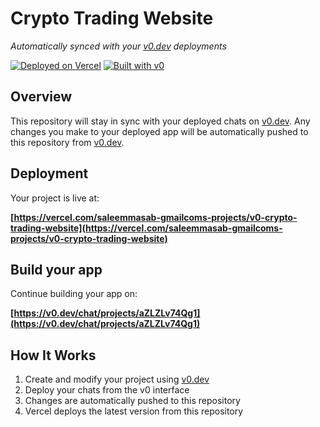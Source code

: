 # Crypto Trading Website

*Automatically synced with your [v0.dev](https://v0.dev) deployments*

[![Deployed on Vercel](https://img.shields.io/badge/Deployed%20on-Vercel-black?style=for-the-badge&logo=vercel)](https://vercel.com/saleemmasab-gmailcoms-projects/v0-crypto-trading-website)
[![Built with v0](https://img.shields.io/badge/Built%20with-v0.dev-black?style=for-the-badge)](https://v0.dev/chat/projects/aZLZLv74Qg1)

## Overview

This repository will stay in sync with your deployed chats on [v0.dev](https://v0.dev).
Any changes you make to your deployed app will be automatically pushed to this repository from [v0.dev](https://v0.dev).

## Deployment

Your project is live at:

**[https://vercel.com/saleemmasab-gmailcoms-projects/v0-crypto-trading-website](https://vercel.com/saleemmasab-gmailcoms-projects/v0-crypto-trading-website)**

## Build your app

Continue building your app on:

**[https://v0.dev/chat/projects/aZLZLv74Qg1](https://v0.dev/chat/projects/aZLZLv74Qg1)**

## How It Works

1. Create and modify your project using [v0.dev](https://v0.dev)
2. Deploy your chats from the v0 interface
3. Changes are automatically pushed to this repository
4. Vercel deploys the latest version from this repository